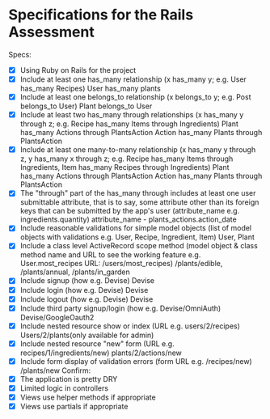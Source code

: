 # Specifications for the Rails Assessment

Specs:
- [x] Using Ruby on Rails for the project
- [x] Include at least one has_many relationship (x has_many y; e.g. User has_many Recipes) 
      User has_many plants
- [x] Include at least one belongs_to relationship (x belongs_to y; e.g. Post belongs_to User)
      Plant belongs_to User
- [x] Include at least two has_many through relationships (x has_many y through z; e.g. Recipe has_many Items through Ingredients)
      Plant has_many Actions through PlantsAction
      Action has_many Plants through PlantsAction
- [x] Include at least one many-to-many relationship (x has_many y through z, y has_many x through z; e.g. Recipe has_many Items through Ingredients, Item has_many Recipes through Ingredients)
      Plant has_many Actions through PlantsAction
      Action has_many Plants through PlantsAction
- [x] The "through" part of the has_many through includes at least one user submittable attribute, that is to say, some attribute other than its foreign keys that can be submitted by the app's user (attribute_name e.g. ingredients.quantity)
      attribute_name - plants_actions.action_date
- [x] Include reasonable validations for simple model objects (list of model objects with validations e.g. User, Recipe, Ingredient, Item)
      User, Plant
- [x] Include a class level ActiveRecord scope method (model object & class method name and URL to see the working feature e.g. User.most_recipes URL: /users/most_recipes)
       /plants/edible, /plants/annual, /plants/in_garden
- [x] Include signup (how e.g. Devise)
      Devise
- [x] Include login (how e.g. Devise)
      Devise
- [x] Include logout (how e.g. Devise)
      Devise
- [x] Include third party signup/login (how e.g. Devise/OmniAuth)
      Devise/GoogleOauth2
- [x] Include nested resource show or index (URL e.g. users/2/recipes)
      Users/2/plants(only available for admin) 
- [x] Include nested resource "new" form (URL e.g. recipes/1/ingredients/new)
      plants/2/actions/new 
- [x] Include form display of validation errors (form URL e.g. /recipes/new)
      /plants/new 
Confirm:
- [x] The application is pretty DRY
- [x] Limited logic in controllers
- [x] Views use helper methods if appropriate
- [x] Views use partials if appropriate 
